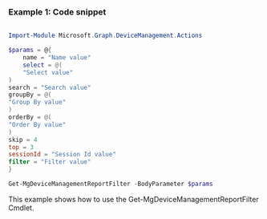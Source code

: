 ### Example 1: Code snippet

```powershell

Import-Module Microsoft.Graph.DeviceManagement.Actions

$params = @{
	name = "Name value"
	select = @(
	"Select value"
)
search = "Search value"
groupBy = @(
"Group By value"
)
orderBy = @(
"Order By value"
)
skip = 4
top = 3
sessionId = "Session Id value"
filter = "Filter value"
}

Get-MgDeviceManagementReportFilter -BodyParameter $params

```
This example shows how to use the Get-MgDeviceManagementReportFilter Cmdlet.


